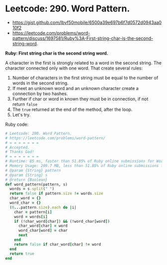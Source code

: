 # Leetcode: 290. Word Pattern.

- https://gist.github.com/lbvf50mobile/6500a39e697b6f7d0572d0943aa010f2
- https://leetcode.com/problems/word-pattern/discuss/1697581/Ruby%3A-First-string-char-is-the-second-string-word.
 
**Ruby: First string char is the second string word.**

A character in the first is strongly related to a word in the second string. The character connected only with one word.
That create several rules:

1. Number of characters in the first string must be equal to the number of words in the second string.
2. If meet an unknown word and an unknown character create a connection by two hashes.
3. Further if char or word in known they must be in connection, if not return `false`
4. The `true` returned at the end of the method, after the loop.
5. Let's try.
 
Ruby code:
```Ruby
# Leetcode: 290. Word Pattern.
# https://leetcode.com/problems/word-pattern/
# = = = = = = =
# Accepted.
# Thanks God!
# = = = = = = =
# Runtime: 85 ms, faster than 51.85% of Ruby online submissions for Word Pattern.
# Memory Usage: 209.7 MB, less than 51.85% of Ruby online submissions for Word Pattern.
# @param {String} pattern
# @param {String} s
# @return {Boolean}
def word_pattern(pattern, s)
  words = s.split(" ")
  return false if pattern.size != words.size
  char_word = {}
  word_char = {}
  (0...pattern.size).each do |i|
    char = pattern[i]
    word = words[i]
    if (!char_word[char]) && (!word_char[word])
      char_word[char] = word
      word_char[word] = char
      next
    end
    return false if char_word[char] != word
  end
  return true
end
```

